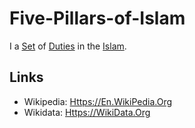# Five-Pillars-of-Islam

I a [Set](60004.md) of [Duties](600228.md) in the [Islam](647005.md).

## Links

- Wikipedia: [Https://En.WikiPedia.Org](https://en.wikipedia.org/wiki/Five_Pillars_of_Islam)
- Wikidata: [Https://WikiData.Org](https://wikidata.org/wiki/Q176770)
